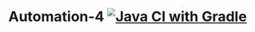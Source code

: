 # Automation-4 [![Java CI with Gradle](https://github.com/Maxon1975/Automation-4/actions/workflows/gradle.yml/badge.svg)](https://github.com/Maxon1975/Automation-4/actions/workflows/gradle.yml)
